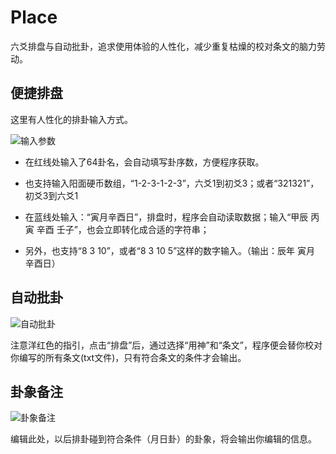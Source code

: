 # Place
六爻排盘与自动批卦，追求使用体验的人性化，减少重复枯燥的校对条文的脑力劳动。



## 便捷排盘

这里有人性化的排卦输入方式。

![输入参数](https://thumbnail0.baidupcs.com/thumbnail/8141dedb6i97eb0492d38e09196c4d0a?fid=677921360-250528-986551015070869&time=1708970400&rt=sh&sign=FDTAER-DCb740ccc5511e5e8fedcff06b081203-LPe2ZxUHdmVxV13Os21R5U72E4I%3D&expires=8h&chkv=0&chkbd=0&chkpc=&dp-logid=171325236976343902&dp-callid=0&file_type=0&size=c710_u400&quality=100&vuk=-&ft=video)

- 在红线处输入了64卦名，会自动填写卦序数，方便程序获取。
- 也支持输入阳面硬币数组，“1-2-3-1-2-3”，六爻1到初爻3；或者“321321”，初爻3到六爻1

- 在蓝线处输入：“寅月辛酉日”，排盘时，程序会自动读取数据；输入“甲辰 丙寅 辛酉 壬子”，也会立即转化成合适的字符串；
- 另外，也支持“8 3 10”，或者“8 3 10 5”这样的数字输入。（输出：辰年 寅月 辛酉日）

## 自动批卦

![自动批卦](https://thumbnail0.baidupcs.com/thumbnail/88ea13826ge6f502b8d1dd188ce06133?fid=677921360-250528-454443785913650&time=1708970400&rt=sh&sign=FDTAER-DCb740ccc5511e5e8fedcff06b081203-btaTH2VFw5QlfL5k%2FGbdFApvCw4%3D&expires=8h&chkv=0&chkbd=0&chkpc=&dp-logid=171173313576822668&dp-callid=0&file_type=0&size=c710_u400&quality=100&vuk=-&ft=video)

注意洋红色的指引，点击“排盘”后，通过选择“用神”和“条文”，程序便会替你校对你编写的所有条文(txt文件)，只有符合条文的条件才会输出。

## 卦象备注 

![卦象备注](https://thumbnail0.baidupcs.com/thumbnail/6a1575dfdtf4da9e285f2908a354d687?fid=677921360-250528-1115973718549186&time=1708970400&rt=sh&sign=FDTAER-DCb740ccc5511e5e8fedcff06b081203-1lNQkURRH1CYb%2FQdDBp%2Bh%2BSWSkM%3D&expires=8h&chkv=0&chkbd=0&chkpc=&dp-logid=171297550149249972&dp-callid=0&file_type=0&size=c710_u400&quality=100&vuk=-&ft=video)

编辑此处，以后排卦碰到符合条件（月日卦）的卦象，将会输出你编辑的信息。
